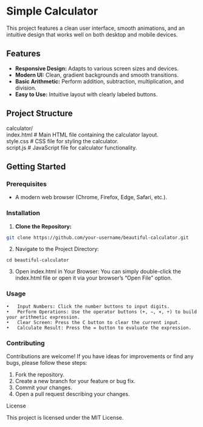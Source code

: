 # Simple Calculator

This project features a clean user interface, smooth animations, and an intuitive design that works well on both desktop and mobile devices.

## Features

- **Responsive Design:** Adapts to various screen sizes and devices.
- **Modern UI:** Clean, gradient backgrounds and smooth transitions.
- **Basic Arithmetic:** Perform addition, subtraction, multiplication, and division.
- **Easy to Use:** Intuitive layout with clearly labeled buttons.

## Project Structure

calculator/  
index.html      # Main HTML file containing the calculator layout.  
style.css       # CSS file for styling the calculator.  
script.js       # JavaScript file for calculator functionality.  

## Getting Started

### Prerequisites

- A modern web browser (Chrome, Firefox, Edge, Safari, etc.).

### Installation

1. **Clone the Repository:**

```bash
git clone https://github.com/your-username/beautiful-calculator.git

````
2.	Navigate to the Project Directory:

```
cd beautiful-calculator
```

3.	Open index.html in Your Browser:
You can simply double-click the index.html file or open it via your browser’s “Open File” option.

### Usage
	•	Input Numbers: Click the number buttons to input digits.
	•	Perform Operations: Use the operator buttons (+, −, ×, ÷) to build your arithmetic expression.
	•	Clear Screen: Press the C button to clear the current input.
	•	Calculate Result: Press the = button to evaluate the expression.

### Contributing

Contributions are welcome! If you have ideas for improvements or find any bugs, please follow these steps:
	
1.	Fork the repository.
2.	Create a new branch for your feature or bug fix.
3.	Commit your changes.
4.	Open a pull request describing your changes.

License

This project is licensed under the MIT License.